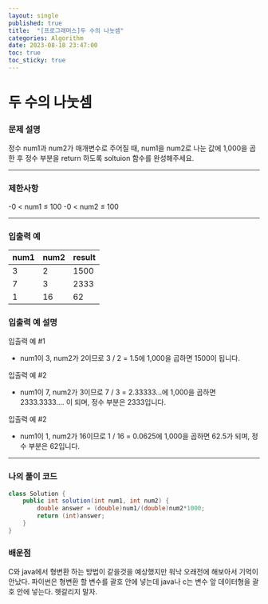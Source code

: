 ```yaml
---
layout: single
published: true
title:  "[프로그래머스]두 수의 나눗셈"
categories: Algorithm
date: 2023-08-18 23:47:00
toc: true
toc_sticky: true
---
```


# 두 수의 나눗셈

### 문제 설명
정수 num1과 num2가 매개변수로 주어질 때, num1을 num2로 나눈 값에 1,000을 곱한 후 정수 부분을 return 하도록 soltuion 함수를 완성해주세요.

----------------

### 제한사항
-0 < num1 ≤ 100
-0 < num2 ≤ 100 


----------------

### 입출력 예

|num1|	num2|	result|
|---|---|---|
|3|2|1500|
|7|3|2333|
|1|16|62|


### 입출력 예 설명

입출력 예 #1
* num1이 3, num2가 2이므로 3 / 2 = 1.5에 1,000을 곱하면 1500이 됩니다.
  
입출력 예 #2
* num1이 7, num2가 3이므로 7 / 3 = 2.33333...에 1,000을 곱하면 2333.3333.... 이 되며, 정수 부분은 2333입니다.

입출력 예 #2
* num1이 1, num2가 16이므로 1 / 16 = 0.0625에 1,000을 곱하면 62.5가 되며, 정수 부분은 62입니다.


----------------

### 나의 풀이 코드

```java
class Solution {
    public int solution(int num1, int num2) {
        double answer = (double)num1/(double)num2*1000;
        return (int)answer;
    }
}

```

### 배운점

<p>
  C와 java에서 형변환 하는 방법이 같을것을 예상했지만 워낙 오래전에 해보아서 기억이 안났다. 
  파이썬은 형변환 할 변수를 괄호 안에 넣는데 java나 c는 변수 앞 데이터형을 괄호 안에 넣는다. 헷갈리지 말자.
</p>


